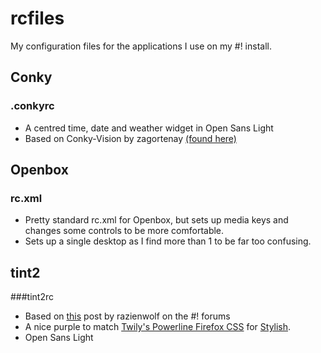 # rcfiles 

My configuration files for the applications I use on my #! install.

## Conky

### .conkyrc

- A centred time, date and weather widget in Open Sans Light
- Based on Conky-Vision by zagortenay [(found here)](http://custom-linux.deviantart.com/#/art/Conky-Vision-395777503?hf=1)

## Openbox

### rc.xml

- Pretty standard rc.xml for Openbox, but sets up media keys and changes some controls to be more comfortable. 
- Sets up a single desktop as I find more than 1 to be far too confusing.

## tint2

###tint2rc

- Based on [this](http://crunchbang.org/forums/viewtopic.php?pid=1527#p1527) post by razienwolf on the #! forums
- A nice purple to match [Twily's Powerline Firefox CSS](https://userstyles.org/styles/102262/twily-s-powerline-firefox-css) for [Stylish](https://addons.mozilla.org/en-US/firefox/addon/stylish/).
- Open Sans Light
